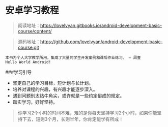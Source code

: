 # 安卓学习教程



>阅读地址：https://lovelvyan.gitbooks.io/android-development-basic-course/content/

>源码地址：https://github.com/lovelvyan/android-development-basic-course.git

```
本书为个人大学教学所用，集成了大量的学生开发案例和课后作业练习。 — 周壹
Hello World Android!
```

###学习引导
+ 坚定自己的学习目标，短计划与长计划。
+ 培养对课程的兴趣，有兴趣才能逐步深入。
+ 遇到问题别太钻牛角尖，或许就是一些约定俗成的规定。
+ 踏实学习，好好坚持。

> 你学习2个小时的时间不难，难的是你每天坚持学习2个小时，如果你能坚持下去，短则3个月，长则半年，你肯定能学有所成！
